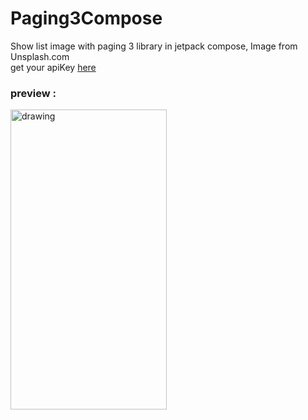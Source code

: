 # Paging3Compose

Show list image with paging 3 library in jetpack compose, Image from Unsplash.com
<br>
get your apiKey
[here](https://unsplash.com/developers)

### preview :
<img src="https://github.com/bennyfajri/Paging3Compose/blob/master/preview/2023-03-10%2014-01-35.gif" alt="drawing" width="250" height="480"/>

